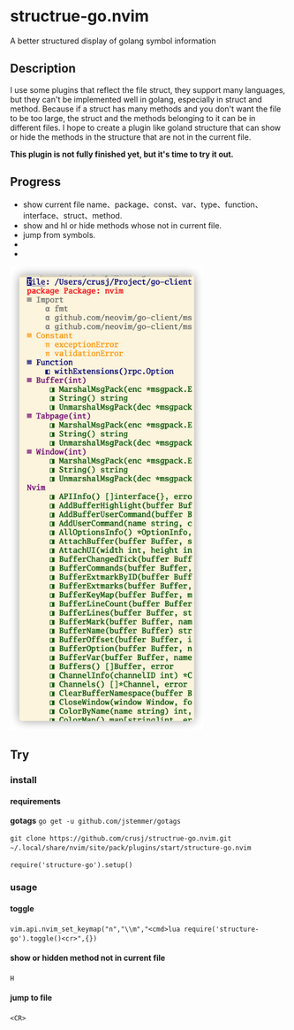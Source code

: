 # structrue-go.nvim
A better structured display of golang symbol information

## Description
I use some plugins that reflect the file struct, they support many languages, but they can't be implemented well in golang, especially in struct and method. Because if a struct has many methods and you don't want the file to be too large,  the struct and the methods belonging to it can be in different files. I hope to create a plugin like goland structure that can show or hide the methods in the structure that are not in the current file.

**This plugin is not fully finished yet, but it's time to try it out.**

## Progress

* show current file name、package、const、var、type、function、interface、struct、method.
* show and hl or hide methods whose not in current file.
* jump from symbols.
*
*
<img src="https://github.com/crusj/structrue-go.nvim/blob/main/screenshots/iShot2022-04-30_01.png" width="350">

## Try

### install 

#### requirements

**gotags**
```go get -u github.com/jstemmer/gotags```

```git clone https://github.com/crusj/structrue-go.nvim.git  ~/.local/share/nvim/site/pack/plugins/start/structure-go.nvim```

```require('structure-go').setup()```

### usage

#### toggle
```vim.api.nvim_set_keymap("n","\\m","<cmd>lua require('structure-go').toggle()<cr>",{})```

#### show or hidden method not in current file
```H```

#### jump to file
```<CR>```




